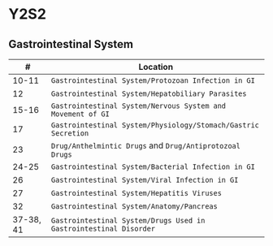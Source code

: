 # Y2S2
## Gastrointestinal System
| #     | Location                                                              |
| ----- | --------------------------------------------------------------------- |
| 10-11 | `Gastrointestinal System/Protozoan Infection in GI`                   |
| 12    | `Gastrointestinal System/Hepatobiliary Parasites`                     |
| 15-16 | `Gastrointestinal System/Nervous System and Movement of GI`           |
| 17    | `Gastrointestinal System/Physiology/Stomach/Gastric Secretion`|
| 23    | `Drug/Anthelmintic Drugs` and `Drug/Antiprotozoal Drugs`              |
| 24-25 | `Gastrointestinal System/Bacterial Infection in GI`                   |
| 26    | `Gastrointestinal System/Viral Infection in GI`                       |
| 27    | `Gastrointestinal System/Hepatitis Viruses`                           |
| 32 | `Gastrointestinal System/Anatomy/Pancreas` |
| 37-38, 41    | `Gastrointestinal System/Drugs Used in Gastrointestinal Disorder`      |
